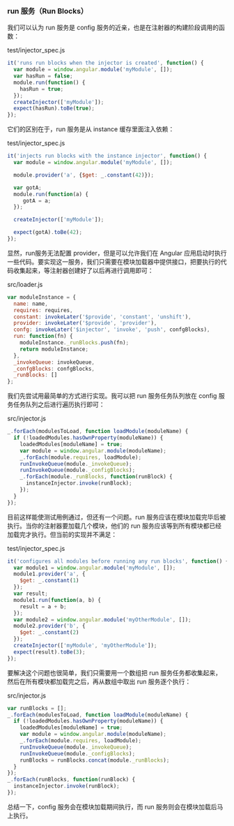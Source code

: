 ### run 服务（Run Blocks）

我们可以认为 run 服务是 config 服务的近亲，也是在注射器的构建阶段调用的函数：

test/injector\_spec.js

```js
it('runs run blocks when the injector is created', function() {
  var module = window.angular.module('myModule', []);
  var hasRun = false;
  module.run(function() {
    hasRun = true;
  });
  createInjector(['myModule']);
  expect(hasRun).toBe(true);
});
```

它们的区别在于，run 服务是从 instance 缓存里面注入依赖：

test/injector\_spec.js

```js
it('injects run blocks with the instance injector', function() {
  var module = window.angular.module('myModule', []);

  module.provider('a', {$get: _.constant(42)});

  var gotA;
  module.run(function(a) {
     gotA = a;
  });

  createInjector(['myModule']);

  expect(gotA).toBe(42);
});
```

显然，run服务无法配置 provider，但是可以允许我们在 Angular 应用启动时执行一些代码。要实现这一服务，我们只需要在模块加载器中提供接口，把要执行的代码收集起来，等注射器创建好了以后再进行调用即可：

src/loader.js

```js
var moduleInstance = {
  name: name,
  requires: requires,
  constant: invokeLater('$provide', 'constant', 'unshift'),
  provider: invokeLater('$provide', 'provider'),
  confg: invokeLater('$injector', 'invoke', 'push', confgBlocks),
  run: function(fn) {
    moduleInstance._runBlocks.push(fn);
    return moduleInstance;
  },
  _invokeQueue: invokeQueue,
  _confgBlocks: confgBlocks,
  _runBlocks: []
};
```

我们先尝试用最简单的方式进行实现。我可以把 run 服务任务队列放在 config 服务任务队列之后进行遍历执行即可：

src/injector.js

```js
_.forEach(modulesToLoad, function loadModule(moduleName) {
  if (!loadedModules.hasOwnProperty(moduleName)) {
    loadedModules[moduleName] = true;
    var module = window.angular.module(moduleName);
    _.forEach(module.requires, loadModule);
    runInvokeQueue(module._invokeQueue);
    runInvokeQueue(module._configBlocks);
    _.forEach(module._runBlocks, function(runBlock) {
      instanceInjector.invoke(runBlock);
    });
  }
});
```

目前这样能使测试用例通过，但还有一个问题。run 服务应该在模块加载完毕后被执行。当你的注射器要加载几个模块，他们的 run 服务应该等到所有模块都已经加载完才执行。但当前的实现并不满足：

test/injector\_spec.js

```js
it('configures all modules before running any run blocks', function() {
  var module1 = window.angular.module('myModule', []);
  module1.provider('a', {
    $get: _.constant(1)
  });
  var result;
  module1.run(function(a, b) {
    result = a + b;
  });
  var module2 = window.angular.module('myOtherModule', []);
  module2.provider('b', {
    $get: _.constant(2)
  });
  createInjector(['myModule', 'myOtherModule']);
  expect(result).toBe(3);
});
```

要解决这个问题也很简单，我们只需要用一个数组把 run 服务任务都收集起来，然后在所有模块都加载完之后，再从数组中取出 run 服务逐个执行：

src/injector.js

```js
var runBlocks = [];
_.forEach(modulesToLoad, function loadModule(moduleName) {
  if (!loadedModules.hasOwnProperty(moduleName)) {
    loadedModules[moduleName] = true;
    var module = window.angular.module(moduleName);
    _.forEach(module.requires, loadModule);
    runInvokeQueue(module._invokeQueue);
    runInvokeQueue(module._configBlocks);
    runBlocks = runBlocks.concat(module._runBlocks);
  }
});
_.forEach(runBlocks, function(runBlock) {
  instanceInjector.invoke(runBlock);
});
```

总结一下，config 服务会在模块加载期间执行，而 run 服务则会在模块加载后马上执行。

